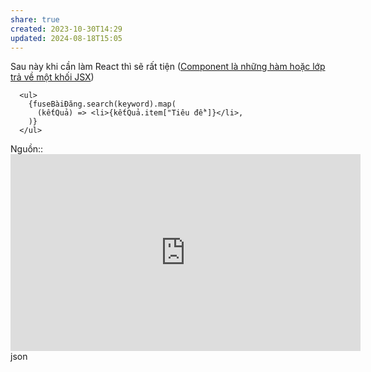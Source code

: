 ```yaml
---
share: true
created: 2023-10-30T14:29
updated: 2024-08-18T15:05
---
```

Sau này khi cần làm React thì sẽ rất tiện ([Component là những hàm hoặc lớp trả về một khối JSX](../../../../../Web/Framework/Component,%20render,%20JSX/Component%20l%C3%A0%20nh%E1%BB%AFng%20h%C3%A0m%20ho%E1%BA%B7c%20l%E1%BB%9Bp%20tr%E1%BA%A3%20v%E1%BB%81%20m%E1%BB%99t%20kh%E1%BB%91i%20JSX.md)) 
```tsx
  <ul>
	{fuseBàiĐăng.search(keyword).map(
	  (kếtQuả) => <li>{kếtQuả.item["Tiêu đề"]}</li>,
	)}
  </ul>
```
Nguồn:: <iframe width="560" height="315" src="https://www.youtube.com/embed/2oyyugWmGMk?si=D2Z6kXOTWegDLElg&t=460" title="YouTube video player" frameborder="0" allow="accelerometer; autoplay; clipboard-write; encrypted-media; gyroscope; picture-in-picture; web-share" referrerpolicy="strict-origin-when-cross-origin" allowfullscreen></iframe>json